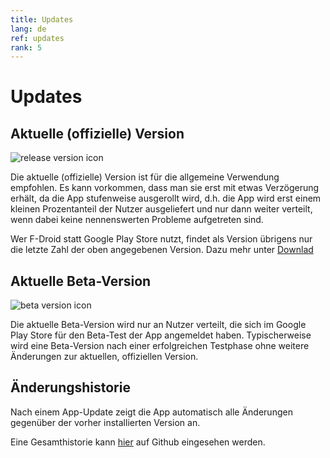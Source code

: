 ```yaml
---
title: Updates
lang: de
ref: updates
rank: 5
---
```


# Updates
## Aktuelle (offizielle) Version
![release version icon](https://img.shields.io/github/v/release/siggel/coordinatejoker?logo=github)

Die aktuelle (offizielle) Version ist für die allgemeine Verwendung empfohlen. Es kann vorkommen, dass man sie erst mit etwas Verzögerung erhält, da die App stufenweise ausgerollt wird, d.h. die App wird erst einem kleinen Prozentanteil der Nutzer ausgeliefert und nur dann weiter verteilt, wenn dabei keine nennenswerten Probleme aufgetreten sind.

Wer F-Droid statt Google Play Store nutzt, findet als Version übrigens nur die letzte Zahl der oben angegebenen Version. Dazu mehr unter [Downlad](download_de)

## Aktuelle Beta-Version
![beta version icon](https://img.shields.io/github/v/release/siggel/coordinatejoker?logo=github&include_prereleases&label=beta)

Die aktuelle Beta-Version wird nur an Nutzer verteilt, die sich im Google Play Store für den Beta-Test der App angemeldet haben. Typischerweise wird eine Beta-Version nach einer erfolgreichen Testphase ohne weitere Änderungen zur aktuellen, offiziellen Version.

## Änderungshistorie
Nach einem App-Update zeigt die App automatisch alle Änderungen gegenüber der vorher installierten Version an.

Eine Gesamthistorie kann [hier](https://github.com/siggel/coordinatejoker/releases) auf Github eingesehen werden.